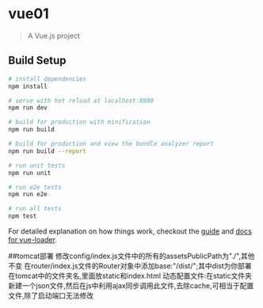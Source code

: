 # vue01

> A Vue.js project

## Build Setup

``` bash
# install dependencies
npm install

# serve with hot reload at localhost:8080
npm run dev

# build for production with minification
npm run build

# build for production and view the bundle analyzer report
npm run build --report

# run unit tests
npm run unit

# run e2e tests
npm run e2e

# run all tests
npm test
```

For detailed explanation on how things work, checkout the [guide](http://vuejs-templates.github.io/webpack/) and [docs for vue-loader](http://vuejs.github.io/vue-loader).

##tomcat部署
修改config/index.js文件中的所有的assetsPublicPath为"./",其他不变
在router/index.js文件的Router对象中添加base:"/dist/";其中dist为你部署在tomcat中的文件夹名,里面放static和index.html
动态配置文件:在static文件夹新建一个json文件,然后在js中利用ajax同步调用此文件,去除cache,可相当于配置文件,除了启动端口无法修改
